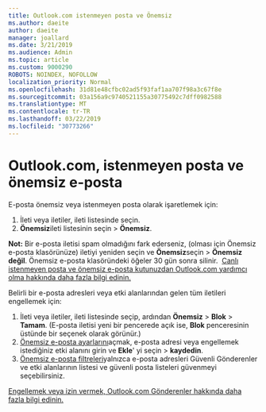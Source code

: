 ```yaml
---
title: Outlook.com istenmeyen posta ve Önemsiz
ms.author: daeite
author: daeite
manager: joallard
ms.date: 3/21/2019
ms.audience: Admin
ms.topic: article
ms.custom: 9000290
ROBOTS: NOINDEX, NOFOLLOW
localization_priority: Normal
ms.openlocfilehash: 31d81e48cfbc02ad5f93faf1aa707f98a3c67f8e
ms.sourcegitcommit: 03a156a9c9740521155a30775492c7dff0982588
ms.translationtype: MT
ms.contentlocale: tr-TR
ms.lasthandoff: 03/22/2019
ms.locfileid: "30773266"
---
```

# <a name="spam-and-junk-email-in-outlookcom"></a>Outlook.com, istenmeyen posta ve önemsiz e-posta

E-posta önemsiz veya istenmeyen posta olarak işaretlemek için:

1. İleti veya iletiler, ileti listesinde seçin.
1. **Önemsiz**ileti listesinin seçin > **Önemsiz**.

**Not:** Bir e-posta iletisi spam olmadığını fark ederseniz, (olması için Önemsiz e-posta klasörünüze) iletiyi yeniden seçin ve **Önemsiz**seçin > **Önemsiz değil**. Önemsiz e-posta klasöründeki öğeler 30 gün sonra silinir.  [Canlı istenmeyen posta ve önemsiz e-posta kutunuzdan Outlook.com yardımcı olma hakkında daha fazla bilgi edinin.](https://support.office.com/article/a3ece97b-82f8-4a5e-9ac3-e92fa6427ae4)

Belirli bir e-posta adresleri veya etki alanlarından gelen tüm iletileri engellemek için:

1. İleti veya iletiler, ileti listesinde seçip, ardından **Önemsiz** > **Blok** > **Tamam**. (E-posta iletisi yeni bir pencerede açık ise, **Blok** penceresinin üstünde bir seçenek olarak görünür.)
1. [Önemsiz e-posta ayarlarını](https://outlook.live.com/mail/options/mail/junkEmail/blockedSendersAndDomainsV2)açmak, e-posta adresi veya engellemek istediğiniz etki alanını girin ve **Ekle**' yi seçin > **kaydedin**.
1. [Önemsiz e-posta filtreleri](https://outlook.live.com/mail/options/mail/junkEmail/filtersOption)yalnızca e-posta adresleri Güvenli Gönderenler ve etki alanlarının listesi ve güvenli posta listeleri güvenmeyi seçebilirsiniz.

[Engellemek veya izin vermek, Outlook.com Gönderenler hakkında daha fazla bilgi edinin.](https://support.office.com/article/afba1c94-77bb-4f50-8b85-057cf52f4d5e)
